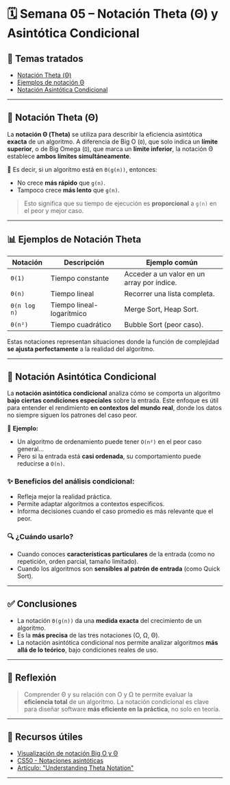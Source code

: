
# 🗓️ Semana 05 – Notación Theta (Θ) y Asintótica Condicional

## 📘 Temas tratados
- [Notación Theta (Θ)](#notación-theta-θ)
- [Ejemplos de notación Θ](#ejemplos-de-notación-theta)
- [Notación Asintótica Condicional](#notación-asintótica-condicional)

---

## 🔁 Notación Theta (Θ)

La **notación Θ (Theta)** se utiliza para describir la eficiencia asintótica **exacta** de un algoritmo. A diferencia de Big O (`O`), que solo indica un **límite superior**, o de Big Omega (`Ω`), que marca un **límite inferior**, la notación Θ establece **ambos límites simultáneamente**.

📌 Es decir, si un algoritmo está en `Θ(g(n))`, entonces:
- No crece **más rápido** que `g(n)`.
- Tampoco crece **más lento** que `g(n)`.

> Esto significa que su tiempo de ejecución es **proporcional** a `g(n)` en el peor y mejor caso.

---

## 📊 Ejemplos de Notación Theta

| Notación       | Descripción                        | Ejemplo común |
|----------------|------------------------------------|---------------|
| `Θ(1)`         | Tiempo constante                   | Acceder a un valor en un array por índice. |
| `Θ(n)`         | Tiempo lineal                      | Recorrer una lista completa. |
| `Θ(n log n)`   | Tiempo lineal-logarítmico          | Merge Sort, Heap Sort. |
| `Θ(n²)`        | Tiempo cuadrático                  | Bubble Sort (peor caso). |

Estas notaciones representan situaciones donde la función de complejidad **se ajusta perfectamente** a la realidad del algoritmo.

---

## 🎯 Notación Asintótica Condicional

La **notación asintótica condicional** analiza cómo se comporta un algoritmo **bajo ciertas condiciones especiales** sobre la entrada. Este enfoque es útil para entender el rendimiento **en contextos del mundo real**, donde los datos no siempre siguen los patrones del caso peor.

📌 **Ejemplo:**
- Un algoritmo de ordenamiento puede tener `O(n²)` en el peor caso general...
- Pero si la entrada está **casi ordenada**, su comportamiento puede reducirse a `O(n)`.

### ✨ Beneficios del análisis condicional:
- Refleja mejor la realidad práctica.
- Permite adaptar algoritmos a contextos específicos.
- Informa decisiones cuando el caso promedio es más relevante que el peor.

### 🔍 ¿Cuándo usarlo?
- Cuando conoces **características particulares** de la entrada (como no repetición, orden parcial, tamaño limitado).
- Cuando los algoritmos son **sensibles al patrón de entrada** (como Quick Sort).

---

## ✅ Conclusiones

- La notación `Θ(g(n))` da una **medida exacta** del crecimiento de un algoritmo.
- Es la **más precisa** de las tres notaciones (O, Ω, Θ).
- La notación asintótica condicional nos permite analizar algoritmos **más allá de lo teórico**, bajo condiciones reales de uso.

---

## 🧠 Reflexión

> Comprender Θ y su relación con O y Ω te permite evaluar la **eficiencia total** de un algoritmo.
> La notación condicional es clave para diseñar software **más eficiente en la práctica**, no solo en teoría.

---

## 📎 Recursos útiles
- [Visualización de notación Big O y Θ](https://www.bigocheatsheet.com/)
- [CS50 - Notaciones asintóticas](https://cs50.harvard.edu/x/2023/notes/5/)
- [Artículo: "Understanding Theta Notation"](https://www.geeksforgeeks.org/theta-notation-asymptotic-notation/)

---

